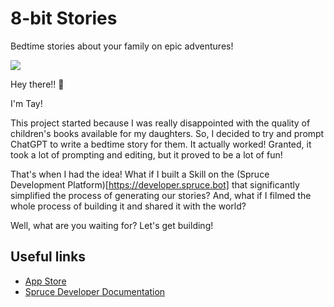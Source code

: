 # 8-bit Stories
Bedtime stories about your family on epic adventures!

[<img src="https://video.squarespace-cdn.com/content/v1/6518d0701bba42532ec534cb/e490e488-9c69-4dbc-b44b-bad9f234b84f/thumbnail" />](https://8bitstories.app)

Hey there!! 👋

I'm Tay!

This project started because I was really disappointed with the quality of children's books available for my daughters. So, I decided to try and prompt ChatGPT to write a bedtime story for them. It actually worked! Granted, it took a lot of prompting and editing, but it proved to be a lot of fun!

That's when I had the idea! What if I built a Skill on the (Spruce Development Platform)[https://developer.spruce.bot] that significantly simplified the process of generating our stories? And, what if I filmed the whole process of building it and shared it with the world?

Well, what are you waiting for? Let's get building!

## Useful links
* [App Store](https://apps.apple.com/us/app/8-bit-bedtime-stories/id6468368534)
* [Spruce Developer Documentation](https://developer.spruce.ai)
